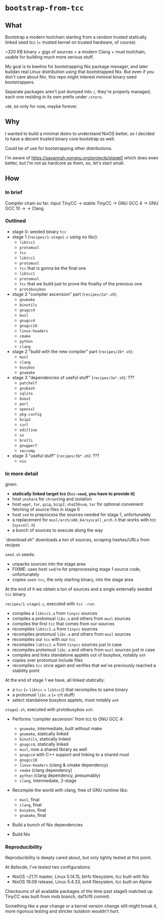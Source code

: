 # `bootstrap-from-tcc`

## What

Bootstrap a modern toolchain
starting from a random trusted statically linked seed tcc
(+ trusted kernel on trusted hardware, of course).

~320 KB binary + gigs of sources = a modern Clang + musl toolchain,
usable for building much more serious stuff.

My goal is to beeline for bootstrapping Nix package manager,
and later buildan real Linux distribution using that bootstrapped Nix.
But even if you don't care about Nix,
this repo might interest minimal binary seed bootstrappers.

Separate packages aren't just dumped into `/`, they're properly managed,
each one residing in its own prefix under `/store`.

`x86_64`-only for now, maybe forever.

## Why

I wanted to build a minimal distro to understand NixOS better,
so I decided to have a decent trusted binary core bootstrap as well.

Could be of use for bootstrapping other distributions.

I'm aware of https://savannah.nongnu.org/projects/stage0 which does even better,
but I'm not as hardcore as them, so, let's start small.

## How

### In brief

Compiler chain so far:
input TinyCC -> stable TinyCC -> GNU GCC 4 -> GNU GCC 10 -> -> Clang

### Outlined

* stage 0: seeded binary `tcc`
* stage 1 (`recipes/1-stage1.c` using no libc):
  * `libtcc1`
  * `protomusl`
  * `tcc`
  * `libtcc1`
  * `protomusl`
  * `tcc` that is gonna be the final one
  * `libtcc1`
  * `protomusl`
  * `tcc` that we build just to prove the finality of the previous one
  * `protobusybox`
* stage 2 "compiler ascension" part (`recipes/2a*.sh`):
  * `gnumake`
  * `binutils`
  * `gnugcc4`
  * `musl`
  * `gnugcc4`
  * `gnugcc10`
  * `linux-headers`
  * `cmake`
  * `python`
  * `clang`
* stage 2 "build with the new compiler" part (`recipes/2b*.sh`):
  * `musl`
  * `clang`
  * `busybox`
  * `gnumake`
* stage 3 "dependencies of useful stuff" (`recipes/3a*.sh`): ???
  * `patchelf`
  * `gnubash`
  * `sqlite`
  * `boost`
  * `perl`
  * `openssl`
  * `pkg-config`
  * `bzip2`
  * `curl`
  * `editline`
  * `xz`
  * `brotli`
  * `gnugperf`
  * `seccomp`
* stage 3 "useful stuff" (`recipes/3b*.sh`): ???
  * `nix`

### In more detail

given:

* **statically linked target tcc (`tcc-seed`, you have to provide it)**
* host `unshare` for `chroot`ing and isolation
* host `wget`, `tar`, `gzip`, `bzip2`, `sha256sum`, `tar`
  for optional convenient fetching of source files in stage 0
* host `sed` to preprocess the sources needed for stage 1, unfortunately
* a replacement for `musl/arch/x86_64/syscall_arch.h` that works with tcc
  (`syscall.h`)
* a bunch of sources to execute along the way

`download.sh" downloads a ton of sources, scraping hashes/URLs from recipes

`seed.sh` seeds:

* unpacks sources into the stage area
* FIXME: uses host `sed`/`rm` for preprocessing stage 1 source code,
  unfortunately
* copies `seed-tcc`, the only starting binary, into the stage area

At the end of it we obtain
a ton of sources and a single externally seeded `tcc` binary.

`recipes/1-stage1.c`, executed with `tcc -run`:

* compiles a `libtcc1.a` from `tinycc` sources
* compiles a protomusl `libc.a` and others from `musl` sources
* compiles the first `tcc` that comes from our sources
* recompiles `libtcc1.a` from `tinycc` sources
* recompiles protomusl `libc.a` and others from `musl` sources
* recompiles our `tcc` with our `tcc`
* recompiles `libtcc1.a` from `tinycc` sources just in case
* recompiles protomusl `libc.a` and others from `musl` sources just in case
* compiles and links standalone applets out of busybox, notably `ash`
* copies over protomusl include files
* recompiles `tcc` once again
  and verifies that we've previously reached a stability point

At the end of stage 1 we have, all linked statically:

* a `tcc` (+ `libtcc` + `libtcc1`) that recompiles to same binary
* a protomusl `libc.a` (+ crt stuff)
* select standalone busybox applets, most notably `ash`

`stage2.sh`, executed with protobusybox `ash`:

* Performs 'compiler ascension' from tcc to GNU GCC 4:
  * `gnumake`, intermediate, built without make
  * `gnumake`, statically linked
  * `binutils`, statically linked
  * `gnugcc4`, statically linked
  * `musl`, now a shared library as well
  * `gnugcc4` with C++ support and linking to a shared musl
  * `gnugcc10`
  * `linux-headers` (clang & cmake dependency)
  * `cmake` (clang dependency)
  * `python` (clang dependency, presumably)
  * `clang`, intermediate, 2-stage

* Recompile the world with clang, free of GNU runtime libs:
  * `musl`, final
  * `clang`, final
  * `busybox`, final
  * `gnumake`, final

* Build a bunch of Nix dependencies
* Build Nix

### Reproducibility

Reproducibility is deeply cared about, but only lightly tested at this point.

At 8a1ecde, I've tested two configurations:

* NixOS ~21.11 master, Linux 5.14.15, btrfs filesystem, tcc built with Nix
* NixOS 19.09 release, Linux 5.4.33, ext4 filesystem, tcc built on Alpine

Checksums of all available packages of the time past stage0 matched up
TinyCC was built from mob branch, da11cf6 commit.

Something like a year change or a kernel version change still might break it,
more rigorous testing and stricter isolation wouldn't hurt.
